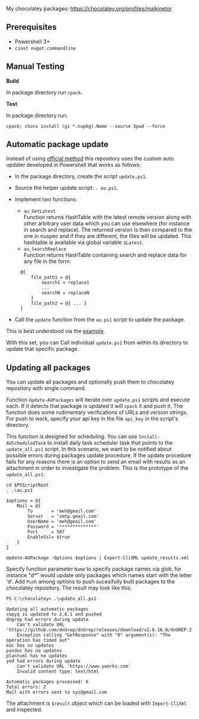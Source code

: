 My chocolatey packages: https://chocolatey.org/profiles/majkinetor

Prerequisites
-------------

- Powershell 3+
- `cinst nuget.commandline`

Manual Testing
--------------

**Build**

In package directory run `cpack`.

**Test**

In package directory run:

    cpack; choco install (gi *.nupkg).Name --source $pwd --force


Automatic package update
------------------------

Instead of using [official method](https://github.com/chocolatey/choco/wiki/AutomaticPackages) this repository uses the custom auto updater developed in Powershell that works as follows:

- In the package directory, create the script `update.ps1`.
- Source the helper update script: `. au.ps1`.
- Implement two functions:
  - `au_GetLatest`   
  Function returns HashTable with the latest remote version along with other arbitrary user data which you can use elsewhere (for instance in search and replace). The returned version is then compared to the one in nuspec and if they are different, the files will be updated. This hashtable is available via global variable `$Latest`.
  - `au_SearchReplace`  
  Function returns HashTable containing search and replace data for any file in the form: 
  ~~~
    @{ 
        file_path1 = @{ 
            search1 = replace1
            ...
            searchN = replaceN 
        }
        file_path2 = @{ ... }
    }
  ~~~

- Call the `update` function from the `au.ps1` script to update the package.

This is best understood via the [example](https://github.com/majkinetor/chocolatey/blob/master/dngrep/update.ps1).

With this set, you can Call individual `update.ps1` from within its directory to update that specific package.

Updating all packages
---------------------

You can update all packages and optionally push them to chocolatey repository with single command. 

Function `Update-AUPackages` will iterate over `update.ps1` scripts and execute each. If it detects that package is updated it will `cpack` it and push it. 
The function does some rudimentary verifications of URLs and version strings.
For push to work, specify your api key in the file `api_key` in the script's directory.

This function is designed for scheduling. You can use `Install-AUScheduledTask` to install daily task scheduler task that points to the `update_all.ps1` script. In this scenario, we want to be notified about possible errors during packages update procedure. If the update procedure fails for any reasons there is an option to send an email with results as an attachment in order to investigate the problem. This is the prototype of the `update_all.ps1`:

    cd $PSScriptRoot
    . .\au.ps1

    $options = @{
        Mail = @{
            To       = 'meh@gmail.com'
            Server   = 'smtp.gmail.com'
            UserName = 'meh@gmail.com'
            Password = '**************'
            Port     = 587
            EnableSsl= $true
        }
    }

    Update-AUPackage -Options $options | Export-CliXML update_results.xml

Specify function parameter `Name` to specify package names via glob, for instance "d*" would update only packages which names start with the letter 'd'. Add `Push` among options to push sucesifully built packages to the chocolatey repository. The result may look like this:

    PS C:\chocolatey> .\update_all.ps1

    Updating all automatic packages
    copyq is updated to 2.6.1 and pushed 
    dngrep had errors during update
        Can't validate URL 'https://github.com/dnGrep/dnGrep/releases/download/v2.8.16.0/dnGREP.2.8.16.x64.msi'
        Exception calling "GetResponse" with "0" argument(s): "The operation has timed out"
    eac has no updates
    pandoc has no updates
    plantuml has no updates
    yed had errors during update
        Can't validate URL 'https://www.yworks.com'
        Invalid content type: text/html

    Automatic packages processed: 6
    Total errors: 2
    Mail with errors sent to xyz@gmail.com

The attachment is `$result` object which can be loaded with `Import-CliXml` and inspected.
